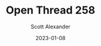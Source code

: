 ---
layout: podcast
title: "Open Thread 258"
author: Scott Alexander
description: https://astralcodexten.substack.com/p/open-thread-258
date: 2023-01-08
length: 706371
duration: 176
guid: open-thread-258
---